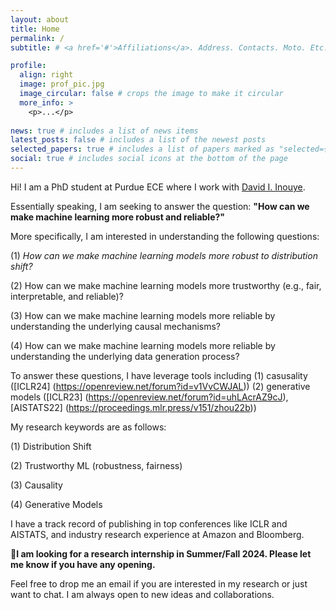 ```yaml
---
layout: about
title: Home
permalink: /
subtitle: # <a href='#'>Affiliations</a>. Address. Contacts. Moto. Etc.

profile:
  align: right
  image: prof_pic.jpg
  image_circular: false # crops the image to make it circular
  more_info: >
    <p>...</p>
    
news: true # includes a list of news items
latest_posts: false # includes a list of the newest posts
selected_papers: true # includes a list of papers marked as "selected={true}"
social: true # includes social icons at the bottom of the page
---
```


Hi! I am a PhD student at Purdue ECE where I work with [David I. Inouye](https://www.davidinouye.com/). 

Essentially speaking, I am seeking to answer the question: **"How can we make machine learning more 
robust and reliable?"**

More specifically, I am interested in understanding the following questions:

(1) *How can we make machine learning models more robust to distribution shift?*

(2) How can we make machine learning models more trustworthy (e.g., fair, interpretable, and reliable)?

(3) How can we make machine learning models more reliable by understanding the underlying causal mechanisms?

(4) How can we make machine learning models more reliable by understanding the underlying data generation process?

To answer these questions, I have leverage tools including (1) casusality ([ICLR24] (https://openreview.net/forum?id=v1VvCWJAL))
(2) generative models ([ICLR23] (https://openreview.net/forum?id=uhLAcrAZ9cJ), [AISTATS22] (https://proceedings.mlr.press/v151/zhou22b)) 






My research keywords are as follows:

(1) Distribution Shift

(2) Trustworthy ML (robustness, fairness)

(3) Causality

(4) Generative Models

I have a track record of publishing in top conferences like ICLR and AISTATS, and industry research experience at Amazon and Bloomberg.

🧐️**I am looking for a research internship in Summer/Fall 2024. Please let me know if you have any opening.**

Feel free to drop me an email if you are interested in my research or just want to chat. I am always open to new ideas and collaborations.